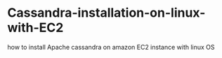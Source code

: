 # Cassandra-installation-on-linux-with-EC2
how to install Apache cassandra on amazon EC2 instance with linux OS
